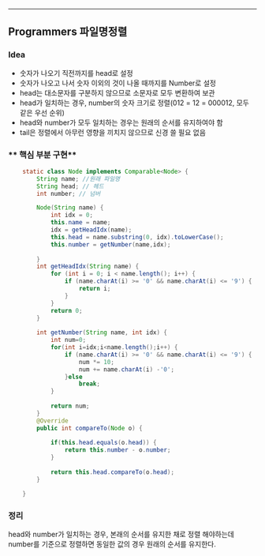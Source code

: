 ---
## Programmers 파일명정렬
### **Idea**
* 숫자가 나오기 직전까지를 head로 설정
* 숫자가 나오고 나서 숫자 이외의 것이 나올 때까지를 Number로 설정
* head는 대소문자를 구분하지 않으므로 소문자로 모두 변환하여 보관
* head가 일치하는 경우, number의 숫자 크기로 정렬(012 = 12 = 000012, 모두 같은 우선 순위)
* head와 number가 모두 일치하는 경우는 원래의 순서를 유지하여야 함
* tail은 정렬에서 아무런 영향을 끼치지 않으므로 신경 쓸 필요 없음


### ** 핵심 부분 구현**
```java        
	static class Node implements Comparable<Node> {
		String name; //원래 파일명
		String head; // 헤드
		int number; // 넘버

		Node(String name) {
			int idx = 0;
			this.name = name;
			idx = getHeadIdx(name);
			this.head = name.substring(0, idx).toLowerCase();
			this.number = getNumber(name,idx);
			
		}
		int getHeadIdx(String name) {
			for (int i = 0; i < name.length(); i++) {
				if (name.charAt(i) >= '0' && name.charAt(i) <= '9') {
					return i;
				}
			}
			return 0;
		}
		
		int getNumber(String name, int idx) {
			int num=0;
			for(int i=idx;i<name.length();i++) {
				if (name.charAt(i) >= '0' && name.charAt(i) <= '9') {
					num *= 10;
					num += name.charAt(i) -'0';
				}else
					break;
			}
			
			return num;
		}
		@Override
		public int compareTo(Node o) {
			
			if(this.head.equals(o.head)) {
				return this.number - o.number;
			}
			
			return this.head.compareTo(o.head);
		}

	}
```

### 정리
head와 number가 일치하는 경우, 본래의 순서를 유지한 채로 정렬 해야하는데 number를 기준으로 정렬하면 동일한 값의 경우 원래의 순서를 유지한다.
